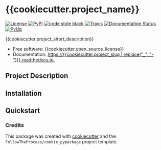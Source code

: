 # {{cookiecutter.project_name}}

[![License](https://img.shields.io/github/license/{{cookiecutter.author_github_username}}/{{cookiecutter.project_slug}})](https://github.com/{{cookiecutter.author_github_username}}/{{cookiecutter.project_slug}})
[![PyPI](https://img.shields.io/pypi/v/{{cookiecutter.project_slug}}.svg)](https://pypi.python.org/pypi/{{cookiecutter.project_slug}})
[![code style black](https://img.shields.io/badge/code%20style-black-000000.svg)](https://github.com/psf/black)
[![Travis](https://img.shields.io/travis/{{cookiecutter.author_github_username}}/{{cookiecutter.project_slug}}.svg)](https://travis-ci.com/{{cookiecutter.author_github_username}}/{{cookiecutter.project_slug}})
[![Documentation Status](<https://readthedocs.org/projects/{{cookiecutter.project_slug | replace('_', '-')}}/badge/?version=latest>)](<https://{{cookiecutter.project_slug | replace("_", "-")}}.readthedocs.io/en/latest/?badge=latest>)
[![PyUp](https://pyup.io/repos/github/{{cookiecutter.author_github_username}}/{{cookiecutter.project_slug}}/shield.svg)](https://pyup.io/repos/github/{{cookiecutter.author_github_username}}/{{cookiecutter.project_slug}}/)

{{cookiecutter.project_short_description}}

* Free software: {{cookiecutter.open_source_license}}
* Documentation: [https://{{cookiecutter.project_slug | replace("_", "-")}}.readthedocs.io.](<https://{{cookiecutter.project_slug | replace("_", "-")}}.readthedocs.io.>)

## Project Description

## Installation

## Quickstart

### Credits

This package was created with [cookiecutter](https://github.com/cookiecutter/cookiecutter) and the `FollowTheProcess/cookie_pypackage` project template.
